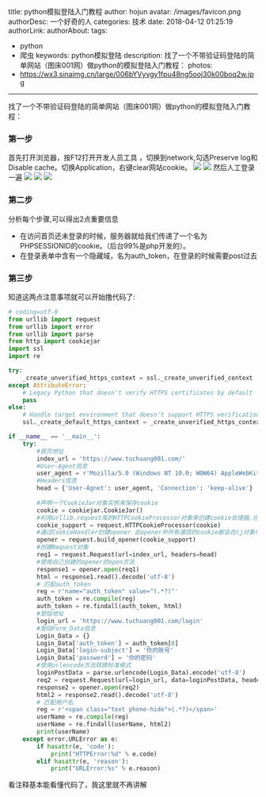 title: python模拟登陆入门教程
author: hojun
avatar: /images/favicon.png
authorDesc: 一个好奇的人
categories: 技术
date: 2018-04-12 01:25:19
authorLink:
authorAbout:
tags:
 - python
 - 爬虫
keywords: python模拟登陆
description: 找了一个不带验证码登陆的简单网站（图床001网）做python的模拟登陆入门教程：
photos:
 - https://wx3.sinaimg.cn/large/006bYVyvgy1fpu48ng5ooj30k00boq2w.jpg
---
找了一个不带验证码登陆的简单网站（图床001网）做python的模拟登陆入门教程：
### **第一步**
首先打开浏览器，按F12打开开发人员工具 ，切换到network,勾选Preserve log和Disable cache。切换Application，右键clear网站cookie。
![](https://wx3.sinaimg.cn/large/006bYVyvgy1fq988tzsscj30le07r0tu.jpg)
![](https://wx4.sinaimg.cn/large/006bYVyvgy1fq988ottarj30jh084mxn.jpg)
然后人工登录一遍
![](https://wx3.sinaimg.cn/large/006bYVyvgy1fq988jotjxj30m307uta3.jpg)
![](https://wx3.sinaimg.cn/large/006bYVyvgy1fq988en0zxj30mt0e27cw.jpg)
![](https://wx2.sinaimg.cn/large/006bYVyvgy1fq9889k96hj30jz0jstd5.jpg)
### **第二步**
分析每个步骤,可以得出2点重要信息

 - 在访问首页还未登录的时候，服务器就给我们传递了一个名为PHPSESSIONID的cookie。（后台99%是php开发的）。
 - 在登录表单中含有一个隐藏域，名为auth_token，在登录的时候需要post过去

### **第三步**
知道这两点注意事项就可以开始撸代码了:

```python
# coding=utf-8
from urllib import request
from urllib import error
from urllib import parse
from http import cookiejar
import ssl
import re

try:
    _create_unverified_https_context = ssl._create_unverified_context
except AttributeError:
    # Legacy Python that doesn't verify HTTPS certificates by default
    pass
else:
    # Handle target environment that doesn't support HTTPS verification
    ssl._create_default_https_context = _create_unverified_https_context

if __name__ == '__main__':
    try:
        #首页地址
        index_url = 'https://www.tuchuang001.com/'
        #User-Agent信息                   
        user_agent = r'Mozilla/5.0 (Windows NT 10.0; WOW64) AppleWebKit/537.36 (KHTML, like Gecko) Chrome/64.0.3282.140 Safari/537.36'
        #Headers信息
        head = {'User-Agnet': user_agent, 'Connection': 'keep-alive'}
        
        #声明一个CookieJar对象实例来保存cookie
        cookie = cookiejar.CookieJar()
        #利用urllib.request库的HTTPCookieProcessor对象来创建cookie处理器,也就CookieHandler
        cookie_support = request.HTTPCookieProcessor(cookie)
        #通过CookieHandler创建opener 此opener中所有通信的cookie都会在cj对象中记录。这个cookie是没有域限制的，也就是全局cookie
        opener = request.build_opener(cookie_support)
        #创建Request对象
        req1 = request.Request(url=index_url, headers=head)
        #使用自己创建的opener的open方法
        response1 = opener.open(req1)
        html = response1.read().decode('utf-8')
        # 匹配auth_token
        reg = r'name="auth_token" value="(.*?)"'
        auth_token = re.compile(reg)
        auth_token = re.findall(auth_token, html)
        #登陆地址
        login_url = 'https://www.tuchuang001.com/login'    
        #登陆Form_Data信息
        Login_Data = {}
        Login_Data['auth_token'] = auth_token[0]
        Login_Data['login-subject'] = '你的账号'
        Login_Data['password'] = '你的密码'
        #使用urlencode方法转换标准格式
        loginPostData = parse.urlencode(Login_Data).encode('utf-8')
        req2 = request.Request(url=login_url, data=loginPostData, headers=head)
        response2 = opener.open(req2)
        html2 = response2.read().decode('utf-8')
        # 匹配用户名
        reg = r'<span class="text phone-hide">(.*?)</span>'
        userName = re.compile(reg)
        userName = re.findall(userName, html2)
        print(userName)
    except error.URLError as e:
        if hasattr(e, 'code'):
            print("HTTPError:%d" % e.code)
        elif hasattr(e, 'reason'):
            print("URLError:%s" % e.reason)

```
看注释基本能看懂代码了，我这里就不再讲解